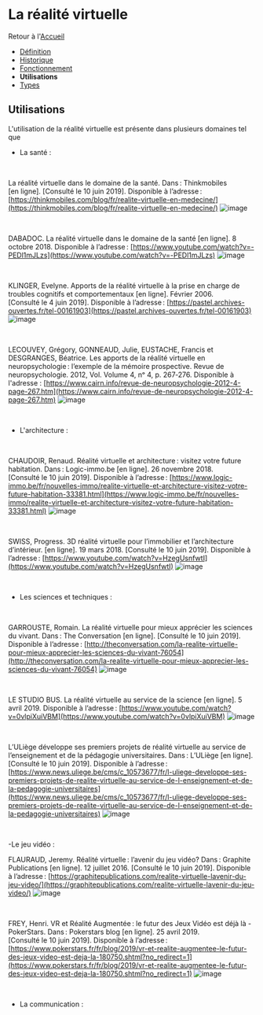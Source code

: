 # La réalité virtuelle


Retour à l'[Accueil](Accueil.md)
- [Définition](Définition.md)
- [Historique](Historique.md)
- [Fonctionnement](Fonctionnement.md)
- **Utilisations**
- [Types](Types.md)

## Utilisations

L'utilisation de la réalité virtuelle est présente dans plusieurs domaines tel que

- La santé :
<br/>

La réalité virtuelle dans le domaine de la santé. Dans : Thinkmobiles [en ligne]. [Consulté le 10 juin 2019]. Disponible à l’adresse : [https://thinkmobiles.com/blog/fr/realite-virtuelle-en-medecine/](https://thinkmobiles.com/blog/fr/realite-virtuelle-en-medecine/)
![image](https://user-images.githubusercontent.com/50197262/59210522-12f30e80-8bae-11e9-950b-074f971dff18.png)

<br/>

DABADOC. La réalité virtuelle dans le domaine de la santé [en ligne]. 8 octobre 2018. Disponible à l’adresse : [https://www.youtube.com/watch?v=-PEDl1mJLzs](https://www.youtube.com/watch?v=-PEDl1mJLzs)
![image](https://user-images.githubusercontent.com/50197262/59211113-5dc15600-8baf-11e9-846b-039a1509c09c.png)

<br/>

KLINGER, Evelyne. Apports de la réalité virtuelle à la prise en charge de troubles cognitifs et comportementaux [en ligne]. Février 2006. [Consulté le 4 juin 2019]. Disponible à l’adresse : [https://pastel.archives-ouvertes.fr/tel-00161903](https://pastel.archives-ouvertes.fr/tel-00161903)
![image](https://user-images.githubusercontent.com/50197262/59211492-3e76f880-8bb0-11e9-810d-a167f8fdbbf8.png)

<br/>

LECOUVEY, Grégory, GONNEAUD, Julie, EUSTACHE, Francis et DESGRANGES, Béatrice. Les apports de la réalité virtuelle en neuropsychologie : l’exemple de la mémoire prospective. Revue de neuropsychologie. 2012, Vol. Volume 4, nᵒ 4, p. 267‑276. Disponible à l'adresse : [https://www.cairn.info/revue-de-neuropsychologie-2012-4-page-267.htm](https://www.cairn.info/revue-de-neuropsychologie-2012-4-page-267.htm)
![image](https://user-images.githubusercontent.com/50197262/59211682-b9401380-8bb0-11e9-8fe2-185bfe5e9423.png)

<br/>

- L'architecture : 
<br/>

CHAUDOIR, Renaud. Réalité virtuelle et architecture : visitez votre future habitation. Dans : Logic-immo.be [en ligne]. 26 novembre 2018. [Consulté le 10 juin 2019]. Disponible à l’adresse : [https://www.logic-immo.be/fr/nouvelles-immo/realite-virtuelle-et-architecture-visitez-votre-future-habitation-33381.html](https://www.logic-immo.be/fr/nouvelles-immo/realite-virtuelle-et-architecture-visitez-votre-future-habitation-33381.html)
![image](https://user-images.githubusercontent.com/50197262/59212013-a0842d80-8bb1-11e9-937c-f8e4fa45d6bd.png)

<br/>

SWISS, Progress. 3D réalité virtuelle pour l’immobilier et l’architecture d’intérieur. [en ligne]. 19 mars 2018. [Consulté le 10 juin 2019]. Disponible à l’adresse : [https://www.youtube.com/watch?v=HzegUsnfwtI](https://www.youtube.com/watch?v=HzegUsnfwtI)
![image](https://user-images.githubusercontent.com/50197262/59212557-1046e800-8bb3-11e9-9948-6e42955945c0.png)

<br/>

- Les sciences et techniques : 

<br/> 

GARROUSTE, Romain. La réalité virtuelle pour mieux apprécier les sciences du vivant. Dans : The Conversation [en ligne]. [Consulté le 10 juin 2019]. Disponible à l’adresse : [http://theconversation.com/la-realite-virtuelle-pour-mieux-apprecier-les-sciences-du-vivant-76054](http://theconversation.com/la-realite-virtuelle-pour-mieux-apprecier-les-sciences-du-vivant-76054)
![image](https://user-images.githubusercontent.com/50197262/59213991-6ec19580-8bb6-11e9-8a99-c4690972c5fa.png)
 
 <br/>
 
LE STUDIO BUS. La réalité virtuelle au service de la science [en ligne]. 5 avril 2019. Disponible à l’adresse : [https://www.youtube.com/watch?v=0vlpiXuiVBM](https://www.youtube.com/watch?v=0vlpiXuiVBM)
![image](https://user-images.githubusercontent.com/50197262/59214292-1fc83000-8bb7-11e9-9b02-0ad86c24e1a9.png)

<br/>

L’ULiège développe ses premiers projets de réalité virtuelle au service de l’enseignement et de la pédagogie universitaires. Dans : L’ULiège [en ligne]. [Consulté le 10 juin 2019]. Disponible à l’adresse : [https://www.news.uliege.be/cms/c_10573677/fr/l-uliege-developpe-ses-premiers-projets-de-realite-virtuelle-au-service-de-l-enseignement-et-de-la-pedagogie-universitaires](https://www.news.uliege.be/cms/c_10573677/fr/l-uliege-developpe-ses-premiers-projets-de-realite-virtuelle-au-service-de-l-enseignement-et-de-la-pedagogie-universitaires)
![image](https://user-images.githubusercontent.com/50197262/59214695-e643f480-8bb7-11e9-9e31-18e811560cbb.png)

<br/>

-Le jeu vidéo : 
<br/>

FLAURAUD, Jeremy. Réalité virtuelle : l’avenir du jeu vidéo? Dans : Graphite Publications [en ligne]. 12 juillet 2016. [Consulté le 10 juin 2019]. Disponible à l’adresse : [https://graphitepublications.com/realite-virtuelle-lavenir-du-jeu-video/](https://graphitepublications.com/realite-virtuelle-lavenir-du-jeu-video/)
![image](https://user-images.githubusercontent.com/50197262/59215010-826dfb80-8bb8-11e9-838d-e1eb7f6b0cfe.png)

<br/>

FREY, Henri. VR et Réalité Augmentée : le futur des Jeux Vidéo est déjà là - PokerStars. Dans : Pokerstars blog [en ligne]. 25 avril 2019. [Consulté le 10 juin 2019]. Disponible à l’adresse : [https://www.pokerstars.fr/fr/blog/2019/vr-et-realite-augmentee-le-futur-des-jeux-video-est-deja-la-180750.shtml?no_redirect=1](https://www.pokerstars.fr/fr/blog/2019/vr-et-realite-augmentee-le-futur-des-jeux-video-est-deja-la-180750.shtml?no_redirect=1)
![image](https://user-images.githubusercontent.com/50197262/59215308-3a030d80-8bb9-11e9-9876-a11559a559c4.png)

<br/>

- La communication :
<br/>


